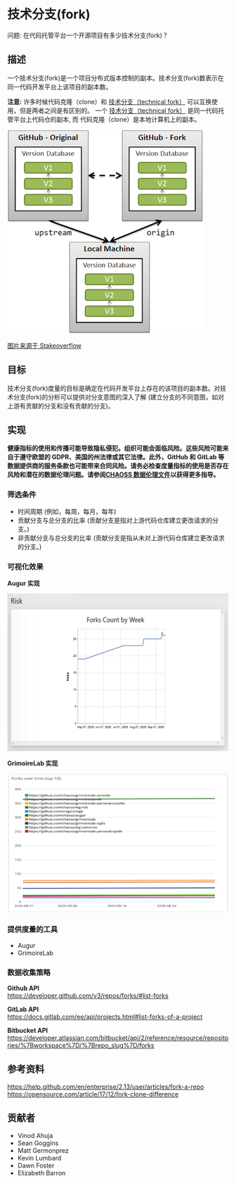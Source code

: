 # 技术分支(fork)

问题: 在代码托管平台一个开源项目有多少技术分支(fork)？

## 描述
一个技术分支(fork)是一个项目分布式版本控制的副本。技术分支(fork)数表示在同一代码开发平台上该项目的副本数。

**注意:**  许多时候代码克隆（clone）和 [技术分支（technical fork）](https://github.com/chaoss/translations/blob/main/chinese/wg-common/focus-areas/contributions/technical-fork.md) 可以互换使用，但是两者之间是有区别的。 一个 [技术分支（technical fork）](https://github.com/chaoss/translations/blob/main/chinese/wg-common/focus-areas/contributions/technical-fork.md) 是同一代码托管平台上代码仓的副本, 而 代码克隆（clone）是本地计算机上的副本。

![Technical Fork & Clones](images/technical-fork-clones_fork-clones.png)

[图片来源于 Stakeoverflow](https://stackoverflow.com/questions/9257533/what-is-the-difference-between-origin-and-upstream-on-github/9257901#9257901)

## 目标
技术分支(fork)度量的目标是确定在代码开发平台上存在的该项目的副本数。对技术分支(fork)的分析可以提供对分支意图的深入了解 (建立分支的不同意图，如对上游有贡献的分支和没有贡献的分支)。

## 实现

__健康指标的使用和传播可能导致隐私侵犯。组织可能会面临风险。这些风险可能来自于遵守欧盟的 GDPR、美国的州法律或其它法律。此外，GitHub 和 GitLab 等数据提供商的服务条款也可能带来合同风险。请务必检查度量指标的使用是否存在风险和潜在的数据伦理问题。请参阅[CHAOSS 数据伦理文件](https://github.com/chaoss/metrics/tree/main/resources)以获得更多指导。__


### 筛选条件
* 时间周期 (例如，每周，每月，每年)  
* 贡献分支与总分支的比率 (贡献分支是指对上游代码仓库建立更改请求的分支。)  
* 非贡献分支与总分支的比率 (贡献分支是指从未对上游代码仓库建立更改请求的分支。)  

### 可视化效果
**Augur 实现**  

![Augur 实现](images/technical-fork_augur-fork.png)

**GrimoireLab 实现**  

![GrimoireLab 实现](images/technical-fork_grimoirelab-fork.png)

### 提供度量的工具
* Augur  
* GrimoireLab  

### 数据收集策略
**Github API**  
https://developer.github.com/v3/repos/forks/#list-forks

**GitLab API**  
https://docs.gitlab.com/ee/api/projects.html#list-forks-of-a-project

**Bitbucket API**  
https://developer.atlassian.com/bitbucket/api/2/reference/resource/repositories/%7Bworkspace%7D/%7Brepo_slug%7D/forks

## 参考资料
https://help.github.com/en/enterprise/2.13/user/articles/fork-a-repo
https://opensource.com/article/17/12/fork-clone-difference

## 贡献者
* Vinod Ahuja
* Sean Goggins
* Matt Germonprez
* Kevin Lumbard
* Dawn Foster
* Elizabeth Barron